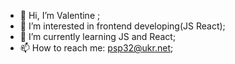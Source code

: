 - 👋 Hi, I’m Valentine ;
- 👀 I’m interested in frontend developing(JS React);
- 🌱 I’m currently learning JS and React;
- 📫 How to reach me: psp32@ukr.net;

<!---
LovecMaslin/LovecMaslin is a ✨ special ✨ repository because its `README.md` (this file) appears on your GitHub profile.
You can click the Preview link to take a look at your changes.
--->
